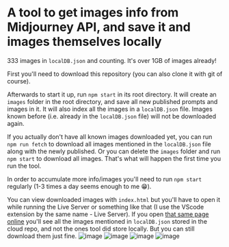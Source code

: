 # A tool to get images info from Midjourney API, and save it and images themselves locally

333 images in `localDB.json` and counting. It's over 1GB of images already!

First you'll need to download this repository (you can also clone it with git of course).

Afterwards to start it up, run `npm start` in its root directory. It will create an `images` folder in the root directory, and save all new published prompts and images in it. It will also index all the images in a `localDB.json` file. Images known before (i.e. already in the `localDB.json` file) will not be downloaded again.

If you actually don't have all known images downloaded yet, you can run `npm run fetch` to download all images mentioned in the `localDB.json` file along with the newly published. Or you can delete the `images` folder and run `npm start` to download all images. That's what will happen the first time you run the tool.

In order to accumulate more info/images you'll need to run `npm start` regularly (1-3 times a day seems enough to me 😁).

You can view downloaded images with `index.html` but you'll have to open it while running the Live Server or something like that (I use the VScode extension by the same name - Live Server). If you open [that same page online](https://unibreakfast.github.io/midjourney-showcase/) you'll see all the images mentioned in `localDB.json` stored in the cloud repo, and not the ones tool did store locally. But you can still download them just fine.
![image](https://user-images.githubusercontent.com/19654456/193405974-4b918d10-d625-463a-bbe2-ef42e3898dbc.png)
![image](https://user-images.githubusercontent.com/19654456/193406017-7fcaac3d-b8c2-4c6f-aa31-4ba576d629e3.png)
![image](https://user-images.githubusercontent.com/19654456/193406044-7a4fb427-91af-493b-a11a-570adf0d9ac4.png)
![image](https://user-images.githubusercontent.com/19654456/193406069-420f1b12-c4af-4cbf-9f39-a54bd67bd1b7.png)

